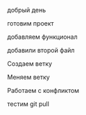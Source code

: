 добрый день

готовим проект

добавляем функционал

добавили второй файл

Создаем ветку

Меняем ветку

Работаем с конфликтом

тестим git pull
